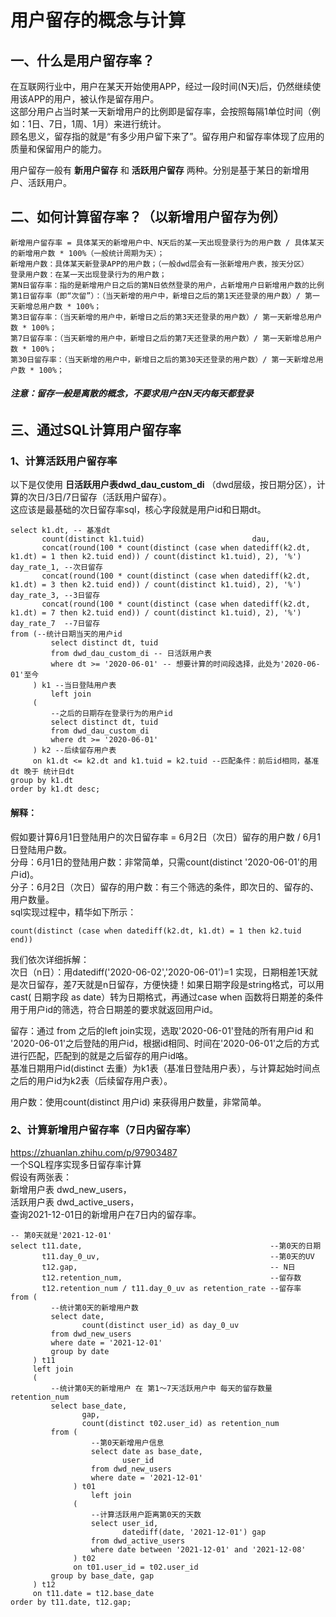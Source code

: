 # 用户留存的概念与计算

## 一、什么是用户留存率？

在互联网行业中，用户在某天开始使用APP，经过一段时间(N天)后，仍然继续使用该APP的用户，被认作是留存用户。   
这部分用户占当时某一天新增用户的比例即是留存率，会按照每隔1单位时间（例如：1日、7日，1周、1月）来进行统计。   
顾名思义，留存指的就是“有多少用户留下来了”。留存用户和留存率体现了应用的质量和保留用户的能力。   

用户留存一般有 **新用户留存** 和 **活跃用户留存** 两种。分别是基于某日的新增用户、活跃用户。

## 二、如何计算留存率？（以新增用户留存为例）
```text
新增用户留存率 = 具体某天的新增用户中、N天后的某一天出现登录行为的用户数 / 具体某天的新增用户数 * 100%（一般统计周期为天）；   
新增用户数：具体某天新登录APP的用户数；（一般dwd层会有一张新增用户表，按天分区）   
登录用户数：在某一天出现登录行为的用户数；   
第N日留存率：指的是新增用户日之后的第N日依然登录的用户，占新增用户日新增用户数的比例   
第1日留存率（即“次留”）：（当天新增的用户中，新增日之后的第1天还登录的用户数）/ 第一天新增总用户数 * 100%；   
第3日留存率：（当天新增的用户中，新增日之后的第3天还登录的用户数）/ 第一天新增总用户数 * 100%；   
第7日留存率：（当天新增的用户中，新增日之后的第7天还登录的用户数）/ 第一天新增总用户数 * 100%；   
第30日留存率：（当天新增的用户中，新增日之后的第30天还登录的用户数）/ 第一天新增总用户数 * 100%；   
```
###### **注意：留存一般是离散的概念，不要求用户在N天内每天都登录**

## 三、通过SQL计算用户留存率

### 1、计算活跃用户留存率
以下是仅使用 **日活跃用户表dwd_dau_custom_di** （dwd层级，按日期分区），计算的次日/3日/7日留存（活跃用户留存）。   
这应该是最基础的次日留存率sql，核心字段就是用户id和日期dt。   
```hql
select k1.dt, -- 基准dt
       count(distinct k1.tuid)                        dau,
       concat(round(100 * count(distinct (case when datediff(k2.dt, k1.dt) = 1 then k2.tuid end)) / count(distinct k1.tuid), 2), '%') day_rate_1, --次日留存
       concat(round(100 * count(distinct (case when datediff(k2.dt, k1.dt) = 3 then k2.tuid end)) / count(distinct k1.tuid), 2), '%') day_rate_3, --3日留存
       concat(round(100 * count(distinct (case when datediff(k2.dt, k1.dt) = 7 then k2.tuid end)) / count(distinct k1.tuid), 2), '%') day_rate_7  --7日留存
from (--统计日期当天的用户id
         select distinct dt, tuid
         from dwd_dau_custom_di -- 日活跃用户表
         where dt >= '2020-06-01' -- 想要计算的时间段选择，此处为'2020-06-01'至今
     ) k1 --当日登陆用户表
         left join
     (
         --之后的日期存在登录行为的用户id
         select distinct dt, tuid
         from dwd_dau_custom_di
         where dt >= '2020-06-01'
     ) k2 --后续留存用户表
     on k1.dt <= k2.dt and k1.tuid = k2.tuid --匹配条件：前后id相同，基准dt 晚于 统计日dt
group by k1.dt
order by k1.dt desc;
```
#### 解释：
假如要计算6月1日登陆用户的次日留存率 = 6月2日（次日）留存的用户数 / 6月1日登陆用户数。     
分母：6月1日的登陆用户数：非常简单，只需count(distinct '2020-06-01'的用户id)。   
分子：6月2日（次日）留存的用户数：有三个筛选的条件，即次日的、留存的、用户数量。  
sql实现过程中，精华如下所示：
```hql
count(distinct (case when datediff(k2.dt, k1.dt) = 1 then k2.tuid end))
```
我们依次详细拆解：   
次日（n日）：用datediff('2020-06-02','2020-06-01')=1 实现，日期相差1天就是次日留存，差7天就是n日留存，方便快捷！如果日期字段是string格式，可以用cast( 日期字段 as date）转为日期格式，再通过case when 函数将日期差的条件用于用户id的筛选，符合日期差的要求就返回用户id。

留存：通过 from 之后的left join实现，选取'2020-06-01'登陆的所有用户id 和 '2020-06-01'之后登陆的用户id，根据id相同、时间在'2020-06-01'之后的方式进行匹配，匹配到的就是之后留存的用户id咯。  
基准日期用户id(distinct 去重）为k1表（基准日登陆用户表），与计算起始时间点之后的用户id为k2表（后续留存用户表）。

用户数：使用count(distinct 用户id) 来获得用户数量，非常简单。

### 2、计算新增用户留存率（7日内留存率）
https://zhuanlan.zhihu.com/p/97903487  
一个SQL程序实现多日留存率计算  
假设有两张表：  
新增用户表 dwd_new_users，  
活跃用户表 dwd_active_users，     
查询2021-12-01日的新增用户在7日内的留存率。
```hql
-- 第0天就是'2021-12-01'
select t11.date,                                          --第0天的日期
       t11.day_0_uv,                                      --第0天的UV
       t12.gap,                                           -- N日
       t12.retention_num,                                 --留存数
       t12.retention_num / t11.day_0_uv as retention_rate --留存率
from (
         --统计第0天的新增用户数
         select date,
                count(distinct user_id) as day_0_uv
         from dwd_new_users
         where date = '2021-12-01'
         group by date
     ) t11
     left join
     (
         --统计第0天的新增用户 在 第1～7天活跃用户中 每天的留存数量retention_num
         select base_date,
                gap,
                count(distinct t02.user_id) as retention_num
         from (
                  --第0天新增用户信息
                  select date as base_date,
                         user_id
                  from dwd_new_users
                  where date = '2021-12-01'
              ) t01
                  left join
              (
                  --计算活跃用户距离第0天的天数
                  select user_id,
                         datediff(date, '2021-12-01') gap
                  from dwd_active_users
                  where date between '2021-12-01' and '2021-12-08'
              ) t02
              on t01.user_id = t02.user_id
         group by base_date, gap
     ) t12
     on t11.date = t12.base_date
order by t11.date, t12.gap;
```
